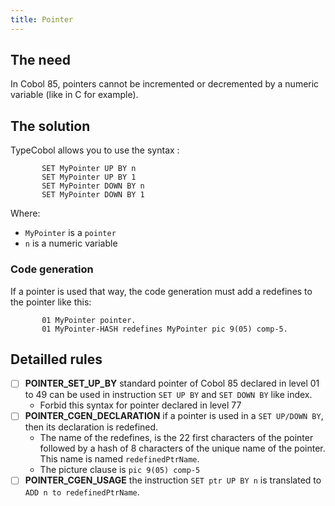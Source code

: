 ```yaml
---
title: Pointer
---
```


## The need

In Cobol 85, pointers cannot be incremented or decremented by a numeric variable (like in C for example).

## The solution

TypeCobol allows you to use the syntax :

```cobol
       SET MyPointer UP BY n
       SET MyPointer UP BY 1
       SET MyPointer DOWN BY n
       SET MyPointer DOWN BY 1
```

Where:

- `MyPointer` is a `pointer`
- `n` is a numeric variable

### Code generation

If a pointer is used that way, the code generation must add a redefines to the pointer like this:

```cobol
       01 MyPointer pointer.
       01 MyPointer-HASH redefines MyPointer pic 9(05) comp-5.
```

## Detailled rules

- [ ] **POINTER\_SET\_UP\_BY** standard pointer of Cobol 85 declared in level 01 to 49 can be used in instruction `SET UP BY` and `SET DOWN BY` like index.
  - Forbid this syntax for pointer declared in level 77
- [ ] **POINTER\_CGEN\_DECLARATION** if a pointer is used in a `SET UP/DOWN BY`, then its declaration is redefined.
  - The name of the redefines, is the 22 first characters of the pointer followed by a hash of 8 characters of the unique name of the pointer. This name is named `redefinedPtrName`.
  - The picture clause is `pic 9(05) comp-5`
- [ ] **POINTER\_CGEN\_USAGE** the instruction `SET ptr UP BY n` is translated to `ADD n to redefinedPtrName`.

